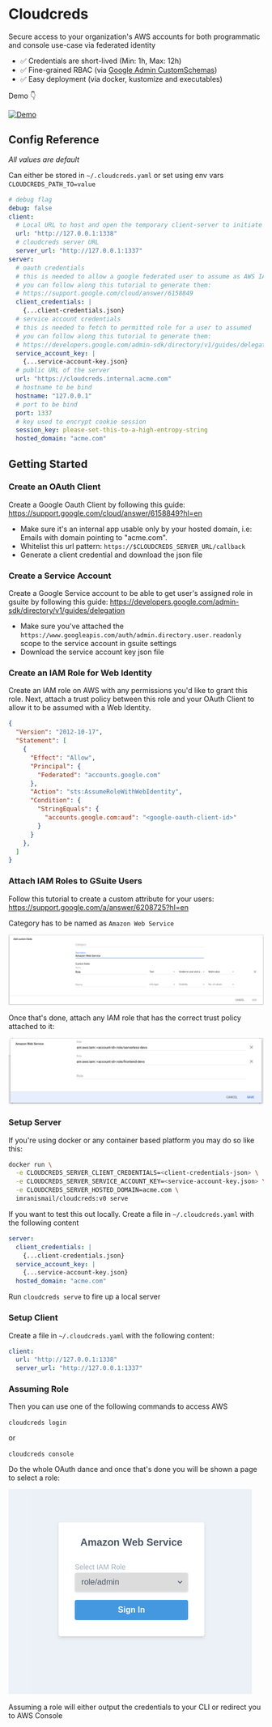 # Cloudcreds

Secure access to your organization's AWS accounts for both programmatic and console use-case via federated identity

- ✅ Credentials are short-lived (Min: 1h, Max: 12h)
- ✅ Fine-grained RBAC (via [Google Admin CustomSchemas](https://developers.google.com/admin-sdk/directory/v1/guides/manage-schemas))
- ✅ Easy deployment (via docker, kustomize and executables)

Demo 👇

[![Demo](https://img.youtube.com/vi/onBf6JFj-IU/0.jpg)](https://www.youtube.com/watch?v=onBf6JFj-IU)

## Config Reference

*All values are default*

Can either be stored in `~/.cloudcreds.yaml` or set using env vars `CLOUDCREDS_PATH_TO=value`

```yaml
# debug flag
debug: false
client:
  # Local URL to host and open the temporary client-server to initiate auth with cloudcreds server
  url: "http://127.0.0.1:1338"
  # cloudcreds server URL
  server_url: "http://127.0.0.1:1337"
server:
  # oauth credentials
  # this is needed to allow a google federated user to assume as AWS IAM role
  # you can follow along this tutorial to generate them:
  # https://support.google.com/cloud/answer/6158849
  client_credentials: |
    {...client-credentials.json}
  # service account credentials 
  # this is needed to fetch to permitted role for a user to assumed
  # you can follow along this tutorial to generate them:
  # https://developers.google.com/admin-sdk/directory/v1/guides/delegation
  service_account_key: |
    {...service-account-key.json}
  # public URL of the server
  url: "https://cloudcreds.internal.acme.com"
  # hostname to be bind
  hostname: "127.0.0.1"
  # port to be bind
  port: 1337
  # key used to encrypt cookie session
  session_key: please-set-this-to-a-high-entropy-string
  hosted_domain: "acme.com"
```

## Getting Started

### Create an OAuth Client

Create a Google Oauth Client by following this guide: https://support.google.com/cloud/answer/6158849?hl=en

- Make sure it's an internal app usable only by your hosted domain, i.e: Emails with domain pointing to "acme.com".
- Whitelist this url pattern: `https://$CLOUDCREDS_SERVER_URL/callback`
- Generate a client credential and download the json file

### Create a Service Account

Create a Google Service account to be able to get user's assigned role in gsuite by following this guide: https://developers.google.com/admin-sdk/directory/v1/guides/delegation

- Make sure you've attached the `https://www.googleapis.com/auth/admin.directory.user.readonly` scope to the service account in gsuite settings
- Download the service account key json file

### Create an IAM Role for Web Identity

Create an IAM role on AWS with any permissions you'd like to grant this role. Next, attach a trust policy between this role and your OAuth Client to allow it to be assumed with a Web Identity.

```json
{
  "Version": "2012-10-17",
  "Statement": [
    {
      "Effect": "Allow",
      "Principal": {
        "Federated": "accounts.google.com"
      },
      "Action": "sts:AssumeRoleWithWebIdentity",
      "Condition": {
        "StringEquals": {
          "accounts.google.com:aud": "<google-oauth-client-id>"
        }
      }
    },
  ]
}
```

### Attach IAM Roles to GSuite Users

Follow this tutorial to create a custom attribute for your users: https://support.google.com/a/answer/6208725?hl=en

Category has to be named as `Amazon Web Service`

![aws](./docs/images/aws-custom-attributes.png)

Once that's done, attach any IAM role that has the correct trust policy attached to it:

![adding-attribs](./docs/images/adding-custom-attributes.png)

### Setup Server

If you're using docker or any container based platform you may do so like this:

```bash
docker run \
  -e CLOUDCREDS_SERVER_CLIENT_CREDENTIALS=<client-credentials-json> \
  -e CLOUDCREDS_SERVER_SERVICE_ACCOUNT_KEY=<service-account-key.json> \
  -e CLOUDCREDS_SERVER_HOSTED_DOMAIN=acme.com \
  imranismail/cloudcreds:v0 serve
```

If you want to test this out locally. Create a file in `~/.cloudcreds.yaml` with the following content

```yaml
server:
  client_credentials: |
    {...client-credentials.json}
  service_account_key: |
    {...service-account-key.json}
  hosted_domain: "acme.com"
```

Run `cloudcreds serve` to fire up a local server

### Setup Client

Create a file in `~/.cloudcreds.yaml` with the following content:

```yaml
client:
  url: "http://127.0.0.1:1338"
  server_url: "http://127.0.0.1:1337"
```

### Assuming Role

Then you can use one of the following commands to access AWS

`cloudcreds login`

or

`cloudcreds console`

Do the whole OAuth dance and once that's done you will be shown a page to select a role:

![assume-role](./docs/images/assume-role.png)

Assuming a role will either output the credentials to your CLI or redirect you to AWS Console